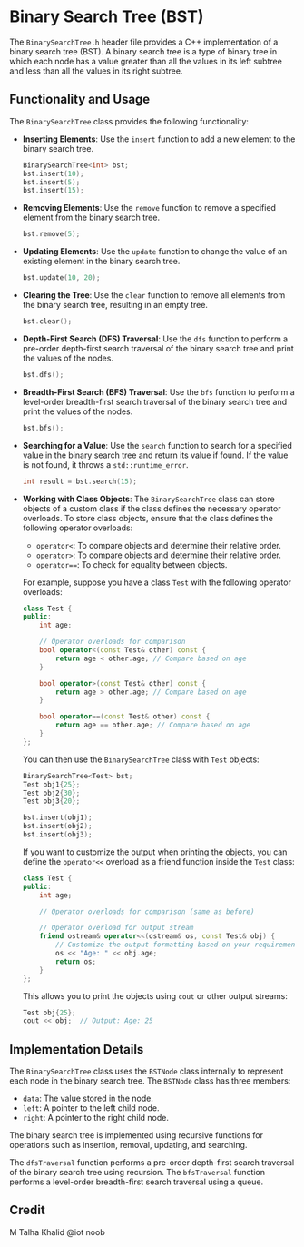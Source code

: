 # Binary Search Tree (BST)

The `BinarySearchTree.h` header file provides a C++ implementation of a binary search tree (BST). A binary search tree is a type of binary tree in which each node has a value greater than all the values in its left subtree and less than all the values in its right subtree.

## Functionality and Usage

The `BinarySearchTree` class provides the following functionality:

- **Inserting Elements**: Use the `insert` function to add a new element to the binary search tree.

    ```cpp
    BinarySearchTree<int> bst;
    bst.insert(10);
    bst.insert(5);
    bst.insert(15);
    ```

- **Removing Elements**: Use the `remove` function to remove a specified element from the binary search tree.

    ```cpp
    bst.remove(5);
    ```

- **Updating Elements**: Use the `update` function to change the value of an existing element in the binary search tree.

    ```cpp
    bst.update(10, 20);
    ```

- **Clearing the Tree**: Use the `clear` function to remove all elements from the binary search tree, resulting in an empty tree.

    ```cpp
    bst.clear();
    ```

- **Depth-First Search (DFS) Traversal**: Use the `dfs` function to perform a pre-order depth-first search traversal of the binary search tree and print the values of the nodes.

    ```cpp
    bst.dfs();
    ```

- **Breadth-First Search (BFS) Traversal**: Use the `bfs` function to perform a level-order breadth-first search traversal of the binary search tree and print the values of the nodes.

    ```cpp
    bst.bfs();
    ```

- **Searching for a Value**: Use the `search` function to search for a specified value in the binary search tree and return its value if found. If the value is not found, it throws a `std::runtime_error`.

    ```cpp
    int result = bst.search(15);
    ```

- **Working with Class Objects**: The `BinarySearchTree` class can store objects of a custom class if the class defines the necessary operator overloads. To store class objects, ensure that the class defines the following operator overloads:

    - `operator<`: To compare objects and determine their relative order.
    - `operator>`: To compare objects and determine their relative order.
    - `operator==`: To check for equality between objects.

    For example, suppose you have a class `Test` with the following operator overloads:

    ```cpp
    class Test {
    public:
        int age;

        // Operator overloads for comparison
        bool operator<(const Test& other) const {
            return age < other.age; // Compare based on age
        }

        bool operator>(const Test& other) const {
            return age > other.age; // Compare based on age
        }

        bool operator==(const Test& other) const {
            return age == other.age; // Compare based on age
        }
    };
    ```

    You can then use the `BinarySearchTree` class with `Test` objects:

    ```cpp
    BinarySearchTree<Test> bst;
    Test obj1{25};
    Test obj2{30};
    Test obj3{20};

    bst.insert(obj1);
    bst.insert(obj2);
    bst.insert(obj3);
    ```

    If you want to customize the output when printing the objects, you can define the `operator<<` overload as a friend function inside the `Test` class:

    ```cpp
    class Test {
    public:
        int age;

        // Operator overloads for comparison (same as before)

        // Operator overload for output stream
        friend ostream& operator<<(ostream& os, const Test& obj) {
            // Customize the output formatting based on your requirements
            os << "Age: " << obj.age;
            return os;
        }
    };
    ```

    This allows you to print the objects using `cout` or other output streams:

    ```cpp
    Test obj{25};
    cout << obj;  // Output: Age: 25
    ```

## Implementation Details

The `BinarySearchTree` class uses the `BSTNode` class internally to represent each node in the binary search tree. The `BSTNode` class has three members:

- `data`: The value stored in the node.
- `left`: A pointer to the left child node.
- `right`: A pointer to the right child node.

The binary search tree is implemented using recursive functions for operations such as insertion, removal, updating, and searching.

The `dfsTraversal` function performs a pre-order depth-first search traversal of the binary search tree using recursion. The `bfsTraversal` function performs a level-order breadth-first search traversal using a queue.

 ## Credit
 M Talha Khalid @iot noob
 
